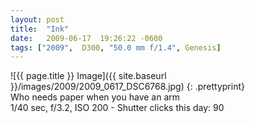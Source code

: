 ```yaml
---
layout: post
title:  "Ink"
date:   2009-06-17  19:26:22 -0600
tags: ["2009",  D300, "50.0 mm f/1.4", Genesis]
---
```

![{{ page.title }} Image]({{ site.baseurl }}/images/2009/2009_0617_DSC6768.jpg)
{: .prettyprint}  
Who needs paper when you have an arm  
1/40 sec, f/3.2, ISO 200 - Shutter clicks this day: 90